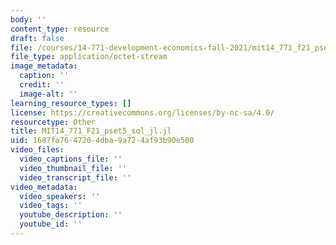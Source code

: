```yaml
---
body: ''
content_type: resource
draft: false
file: /courses/14-771-development-economics-fall-2021/mit14_771_f21_pset5_sol_jl.jl
file_type: application/octet-stream
image_metadata:
  caption: ''
  credit: ''
  image-alt: ''
learning_resource_types: []
license: https://creativecommons.org/licenses/by-nc-sa/4.0/
resourcetype: Other
title: MIT14_771_F21_pset5_sol_jl.jl
uid: 1687fa76-4720-4dba-9a72-4af93b90e500
video_files:
  video_captions_file: ''
  video_thumbnail_file: ''
  video_transcript_file: ''
video_metadata:
  video_speakers: ''
  video_tags: ''
  youtube_description: ''
  youtube_id: ''
---
```

